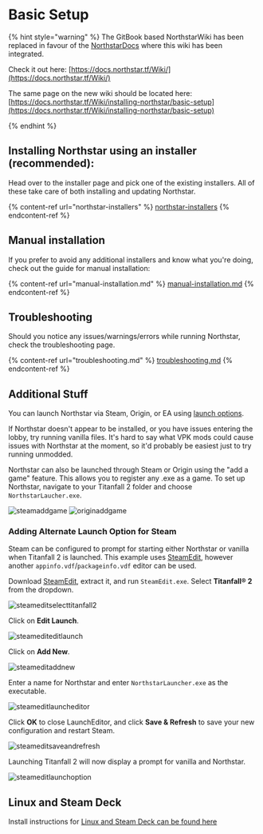 # Basic Setup

{% hint style="warning" %}
The GitBook based NorthstarWiki has been replaced in favour of the [NorthstarDocs](https://docs.northstar.tf/) where this wiki has been integrated.

Check it out here: [https://docs.northstar.tf/Wiki/](https://docs.northstar.tf/Wiki/)

The same page on the new wiki should be located here: [https://docs.northstar.tf/Wiki/installing-northstar/basic-setup](https://docs.northstar.tf/Wiki/installing-northstar/basic-setup)

{% endhint %}

## Installing Northstar using an installer (recommended):

Head over to the installer page and pick one of the existing installers. All of these take care of both installing and updating Northstar.

{% content-ref url="northstar-installers" %}
[northstar-installers](northstar-installers)
{% endcontent-ref %}

## Manual installation

If you prefer to avoid any additional installers and know what you're doing, check out the guide for manual installation:

{% content-ref url="manual-installation.md" %}
[manual-installation.md](manual-installation.md)
{% endcontent-ref %}

## Troubleshooting

Should you notice any issues/warnings/errors while running Northstar, check the troubleshooting page.

{% content-ref url="troubleshooting.md" %}
[troubleshooting.md](troubleshooting.md)
{% endcontent-ref %}

## Additional Stuff

You can launch Northstar via Steam, Origin, or EA using [launch options](troubleshooting.md#launch-opts). 

If Northstar doesn't appear to be installed, or you have issues entering the lobby, try running vanilla files. It's hard to say what VPK mods could cause issues with Northstar at the moment, so it'd probably be easiest just to try running unmodded.

Northstar can also be launched through Steam or Origin using the "add a game" feature. This allows you to register any .exe as a game. To set up Northstar, navigate to your Titanfall 2 folder and choose `NorthstarLaucher.exe`.

![steamaddgame](../images/steam-addgame.png) ![originaddgame](../images/origin-addgame.png)

### Adding Alternate Launch Option for Steam

Steam can be configured to prompt for starting either Northstar or vanilla when Titanfall 2 is launched. This example uses [SteamEdit](https://steamedit.tg-software.com/), however another `appinfo.vdf`/`packageinfo.vdf` editor can be used.

Download [SteamEdit](https://steamedit.tg-software.com/), extract it, and run `SteamEdit.exe`. Select **Titanfall® 2** from the dropdown.

![steameditselecttitanfall2](../images/steamedit-select-titanfall2.png)

Click on **Edit Launch**.

![steamediteditlaunch](../images/steamedit-editlaunch.png)

Click on **Add New**.

![steameditaddnew](../images/steamedit-addnew.png)

Enter a name for Northstar and enter `NorthstarLauncher.exe` as the executable.

![steameditlauncheditor](../images/steamedit-launcheditor.png)

Click **OK** to close LaunchEditor, and click **Save & Refresh** to save your new configuration and restart Steam.

![steameditsaveandrefresh](../images/steamedit-saveandrefresh.png)

Launching Titanfall 2 will now display a prompt for vanilla and Northstar.

![steameditlaunchoption](../images/steamedit-launchoption.png)

## Linux and Steam Deck

Install instructions for [Linux and Steam Deck can be found here](../steamdeck-and-linux/installing-on-steamdeck-and-linux.md)
